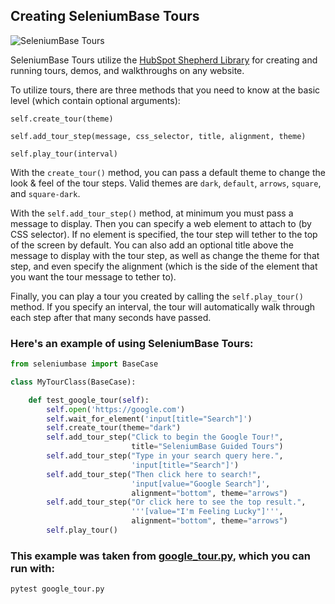 ## Creating SeleniumBase Tours

![](https://cdn2.hubspot.net/hubfs/100006/images/google_tour.gif "SeleniumBase Tours")<br>

SeleniumBase Tours utilize the [HubSpot Shepherd Library](http://github.hubspot.com/shepherd/docs/welcome/) for creating and running tours, demos, and walkthroughs on any website.

To utilize tours, there are three methods that you need to know at the basic level (which contain optional arguments):

``self.create_tour(theme)``

``self.add_tour_step(message, css_selector, title, alignment, theme)``

``self.play_tour(interval)``

With the ``create_tour()`` method, you can pass a default theme to change the look & feel of the tour steps. Valid themes are ``dark``, ``default``, ``arrows``, ``square``, and ``square-dark``.

With the ``self.add_tour_step()`` method, at minimum you must pass a message to display. Then you can specify a web element to attach to (by CSS selector). If no element is specified, the tour step will tether to the top of the screen by default. You can also add an optional title above the message to display with the tour step, as well as change the theme for that step, and even specify the alignment (which is the side of the element that you want the tour message to tether to).

Finally, you can play a tour you created by calling the ``self.play_tour()`` method. If you specify an interval, the tour will automatically walk through each step after that many seconds have passed.

### Here's an example of using SeleniumBase Tours:

```python
from seleniumbase import BaseCase

class MyTourClass(BaseCase):

    def test_google_tour(self):
        self.open('https://google.com')
        self.wait_for_element('input[title="Search"]')
        self.create_tour(theme="dark")
        self.add_tour_step("Click to begin the Google Tour!",
                           title="SeleniumBase Guided Tours")
        self.add_tour_step("Type in your search query here.",
                           'input[title="Search"]')
        self.add_tour_step("Then click here to search!",
                           'input[value="Google Search"]',
                           alignment="bottom", theme="arrows")
        self.add_tour_step("Or click here to see the top result.",
                           '''[value="I'm Feeling Lucky"]''',
                           alignment="bottom", theme="arrows")
        self.play_tour()
```

### This example was taken from [google_tour.py](https://github.com/seleniumbase/SeleniumBase/blob/master/examples/tour_examples/google_tour.py), which you can run with:

```bash
pytest google_tour.py
```

